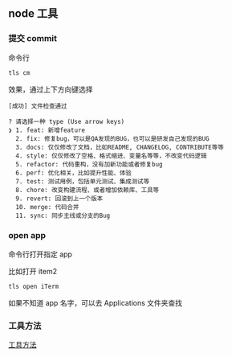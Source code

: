 ## node 工具

### 提交 commit

命令行

```sh
tls cm
```

效果，通过上下方向键选择

```
[成功] 文件检查通过

? 请选择一种 type (Use arrow keys)
❯ 1. feat: 新增feature 
  2. fix: 修复bug，可以是QA发现的BUG，也可以是研发自己发现的BUG 
  3. docs: 仅仅修改了文档，比如README, CHANGELOG, CONTRIBUTE等等 
  4. style: 仅仅修改了空格、格式缩进、变量名等等，不改变代码逻辑 
  5. refactor: 代码重构，没有加新功能或者修复bug 
  6. perf: 优化相关，比如提升性能、体验 
  7. test: 测试用例，包括单元测试、集成测试等 
  8. chore: 改变构建流程、或者增加依赖库、工具等 
  9. revert: 回滚到上一个版本 
  10. merge: 代码合并 
  11. sync: 同步主线或分支的Bug 
```

### open app

命令行打开指定 app

比如打开 item2

```sh
tls open iTerm
```

如果不知道 app 名字，可以去 Applications 文件夹查找

### 工具方法

[工具方法](./util/utils.js)